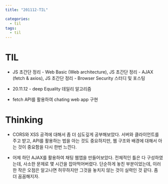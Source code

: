 ```yaml
---
title: "201112-TIL"

categories:
  - til
tags:
  - til
---
```

# TIL
 - JS 초간단 정리 - Web Basic (Web architecture), JS 초간단 정리 - AJAX (fetch & axios), JS 초간단 정리 - Browser Security 스터디 및 포스팅

 - 20.11.12 - deep Equality 데일리 알고리즘

 - fetch API를 활용하여 chating web app 구현

 

# Thinking
 - CORS와 XSS 공격에 대해서 좀 더 심도깊게 공부해보았다. 서버와 클라이언트를 주고 받고, API를 활용하는 법을 아는 것도 중요하지만, 웹 구조와 배경에 대해서 아는 것이 중요함을 다시 한번 느낀다.

 - 어제 하던 AJAX를 활용하여 채팅 웹앱을 만들어보았다. 전체적인 틀은 다 구성하였는데, 사소한 문제로 몇 시간을 잡아먹어버렸다. 단순하게 놓친 부분이었는데, 이러한 작은 오점은 알고나면 허무하지만 그것을 놓치지 않는 것이 실력인 것 같다. 좀 더 꼼꼼해지자.